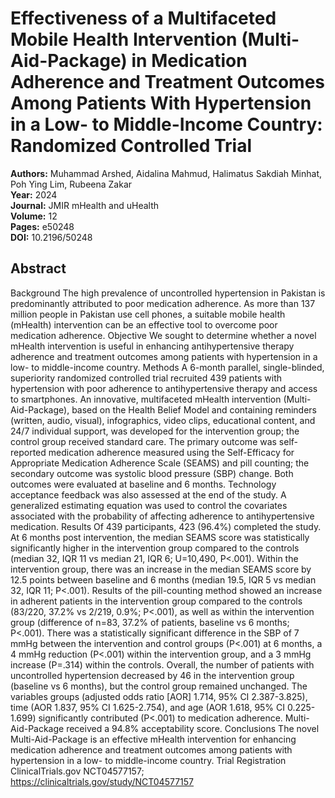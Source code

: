 # Effectiveness of a Multifaceted Mobile Health Intervention (Multi-Aid-Package) in Medication Adherence and Treatment Outcomes Among Patients With Hypertension in a Low- to Middle-Income Country: Randomized Controlled Trial

**Authors:** Muhammad Arshed, Aidalina Mahmud, Halimatus Sakdiah Minhat, Poh Ying Lim, Rubeena Zakar  
**Year:** 2024  
**Journal:** JMIR mHealth and uHealth  
**Volume:** 12  
**Pages:** e50248  
**DOI:** 10.2196/50248  

## Abstract
Background            The high prevalence of uncontrolled hypertension in Pakistan is predominantly attributed to poor medication adherence. As more than 137 million people in Pakistan use cell phones, a suitable mobile health (mHealth) intervention can be an effective tool to overcome poor medication adherence.                                Objective            We sought to determine whether a novel mHealth intervention is useful in enhancing antihypertensive therapy adherence and treatment outcomes among patients with hypertension in a low- to middle-income country.                                Methods            A 6-month parallel, single-blinded, superiority randomized controlled trial recruited 439 patients with hypertension with poor adherence to antihypertensive therapy and access to smartphones. An innovative, multifaceted mHealth intervention (Multi-Aid-Package), based on the Health Belief Model and containing reminders (written, audio, visual), infographics, video clips, educational content, and 24/7 individual support, was developed for the intervention group; the control group received standard care. The primary outcome was self-reported medication adherence measured using the Self-Efficacy for Appropriate Medication Adherence Scale (SEAMS) and pill counting; the secondary outcome was systolic blood pressure (SBP) change. Both outcomes were evaluated at baseline and 6 months. Technology acceptance feedback was also assessed at the end of the study. A generalized estimating equation was used to control the covariates associated with the probability of affecting adherence to antihypertensive medication.                                Results            Of 439 participants, 423 (96.4%) completed the study. At 6 months post intervention, the median SEAMS score was statistically significantly higher in the intervention group compared to the controls (median 32, IQR 11 vs median 21, IQR 6; U=10,490, P<.001). Within the intervention group, there was an increase in the median SEAMS score by 12.5 points between baseline and 6 months (median 19.5, IQR 5 vs median 32, IQR 11; P<.001). Results of the pill-counting method showed an increase in adherent patients in the intervention group compared to the controls (83/220, 37.2% vs 2/219, 0.9%; P<.001), as well as within the intervention group (difference of n=83, 37.2% of patients, baseline vs 6 months; P<.001). There was a statistically significant difference in the SBP of 7 mmHg between the intervention and control groups (P<.001) at 6 months, a 4 mmHg reduction (P<.001) within the intervention group, and a 3 mmHg increase (P=.314) within the controls. Overall, the number of patients with uncontrolled hypertension decreased by 46 in the intervention group (baseline vs 6 months), but the control group remained unchanged. The variables groups (adjusted odds ratio [AOR] 1.714, 95% CI 2.387-3.825), time (AOR 1.837, 95% CI 1.625-2.754), and age (AOR 1.618, 95% CI 0.225-1.699) significantly contributed (P<.001) to medication adherence. Multi-Aid-Package received a 94.8% acceptability score.                                Conclusions            The novel Multi-Aid-Package is an effective mHealth intervention for enhancing medication adherence and treatment outcomes among patients with hypertension in a low- to middle-income country.                                Trial Registration            ClinicalTrials.gov NCT04577157; https://clinicaltrials.gov/study/NCT04577157


